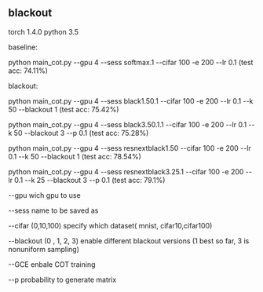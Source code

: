## blackout

torch  1.4.0 
python 3.5

baseline:

python main_cot.py --gpu 4 --sess softmax.1 --cifar 100 -e 200 --lr 0.1    (test acc: 74.11%)


blackout:

python main_cot.py --gpu 4 --sess black1.50.1 --cifar 100 -e 200 --lr 0.1 --k 50 --blackout 1    (test acc: 75.42%)

python main_cot.py --gpu 4 --sess black3.50.1.1 --cifar 100 -e 200 --lr 0.1 --k 50 --blackout 3  --p 0.1 (test acc: 75.28%)

python main_cot.py --gpu 4 --sess resnextblack1.50 --cifar 100 -e 200 --lr 0.1 --k 50 --blackout 1       (test acc: 78.54%)

python main_cot.py --gpu 4 --sess resnextblack3.25.1 --cifar 100 -e 200 --lr 0.1 --k 25 --blackout 3  --p 0.1     (test acc: 79.1%)

--gpu    wich gpu to use

--sess   name to be saved as

--cifar  (0,10,100) specify which dataset( mnist, cifar10,cifar100)

--blackout (0 , 1, 2, 3) enable different blackout versions (1 best so far, 3 is nonuniform sampling)

--GCE enbale COT training

--p probability to generate matrix

